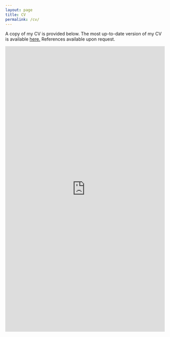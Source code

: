 ```yaml
---
layout: page
title: CV
permalink: /cv/
---
```


<p>A copy of my CV is provided below. The most up-to-date version of my CV is available <a href="https://github.com/elizabethmcd/cv/blob/master/EAM-CV.pdf">here.</a> References available upon request.</p>

<p class='text-right'><a href='https://docs.google.com/document/d/1QZcMPfggle_Ml9duWKYA2Fcx_T9_yKBqwSFEv-OJnIQ/edit' target='_blank'><iframe width='100%' height='900px' frameborder='0' scrolling='yes' class='embed-responsive-item'  src='https://docs.google.com/document/d/1QZcMPfggle_Ml9duWKYA2Fcx_T9_yKBqwSFEv-OJnIQ/preview' allowfullscreen></iframe>

